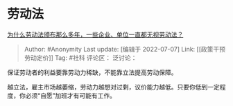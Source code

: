 # 劳动法
[为什么劳动法颁布那么多年，一些企业、单位一直都无视劳动法？](https://www.zhihu.com/question/300742925/answer/621143272)

> Author: #Anonymity
> Last update: [编辑于 2022-07-07]
> Link: [[政策干预劳动定价]]
> Tag: #社科
> 评论区：
> 泛讨论：

保证劳动者的利益要靠劳动力稀缺，不能靠立法提高劳动保障。

越立法，雇主市场越萎缩，劳动力越想对过剩，议价能力越低。只要你低到一定程度，你必须“自愿”加班才有可能有工作。
